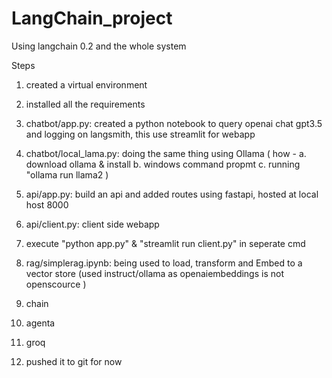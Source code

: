 # LangChain_project
Using langchain 0.2 and the whole system

Steps
1) created a virtual environment
2) installed all the requirements
3) chatbot/app.py: created a python notebook to query openai chat gpt3.5 and logging on langsmith, this use streamlit for webapp
4) chatbot/local_lama.py: doing the same thing using Ollama 
    ( how - a. download ollama & install
            b. windows command propmt 
            c. running "ollama run llama2
    )

5) api/app.py: build an api and added routes using fastapi, hosted at local host 8000
6) api/client.py: client side webapp 
7) execute "python app.py" & "streamlit run client.py" in seperate cmd
8) rag/simplerag.ipynb: being used to load, transform and  Embed to a vector store (used instruct/ollama as openaiembeddings is not openscource )
9) chain
10) agenta
11) groq
100) pushed it to git for now